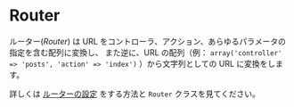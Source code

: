 # Router

ルーター(*Router*) は URL をコントローラ、アクション、あらゆるパラメータの指定を含む配列に変換し、
また逆に、URL の配列（例： `array('controller' => 'posts', 'action' => 'index')` ）から文字列としての URL に変換をします。

詳しくは [ルーターの設定](../development/routing#routes-configuration) をする方法と `Router`
クラスを見てください。
